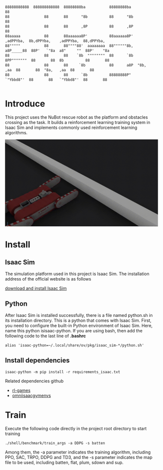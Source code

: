 ```
                                                                                                               
88888888888  888888888888  88888888ba           88888888ba                                        88           
88                88       88      "8b          88      "8b                                       88           
88                88       88      ,8P          88      ,8P                                       88           
88aaaaa           88       88aaaaaa8P'          88aaaaaa8P'   ,adPPYba,  8b,dPPYba,    ,adPPYba,  88,dPPYba,   
88"""""           88       88""""88'  aaaaaaaa  88""""""8b,  a8P_____88  88P'   `"8a  a8"     ""  88P'    "8a  
88                88       88    `8b  """"""""  88      `8b  8PP"""""""  88       88  8b          88       88  
88                88       88     `8b           88      a8P  "8b,   ,aa  88       88  "8a,   ,aa  88       88  
88                88       88      `8b          88888888P"    `"Ybbd8"'  88       88   `"Ybbd8"'  88       88  
                                                                                                                     
```

# Introduce

This project uses the NuBot rescue robot as the platform and obstacles crossing as the task. It builds a reinforcement learning training system in Isaac Sim and implements commonly used reinforcement learning algorithms.

![](docs/images/out.gif)

# Install

## Isaac Sim
The simulation platform used in this project is Isaac Sim. The installation address of the official website is as follows

[download and install Isaac Sim](https://docs.omniverse.nvidia.com/app_isaacsim/app_isaacsim/install_workstation.html)

## Python
After Isaac Sim is installed successfully, there is a file named python.sh in its installation directory. This is a python that comes with Isaac Sim. First, you need to configure the built-in Python environment of Isaac Sim. Here, name this python isisaac-python. If you are using bash, then add the following code to the last line of **.bashrc**

```shell
alias 'isaac-python=~/.local/share/ov/pkg/isaac_sim-*/python.sh'
```
## Install dependencies

```shell
isaac-python -m pip install -r requirements_isaac.txt
```
Related dependencies github
* [rl-games](https://github.com/Denys88/rl_games)
* [omniisaacgymenvs](https://github.com/NVIDIA-Omniverse/OmniIsaacGymEnvs)

# Train

Execute the following code directly in the project root directory to start training

```shell
./shell/benchmark/train_args -a DDPG -s batten
```
Among them, the -a parameter indicates the training algorithm, including PPO, SAC, TRPO, DDPG and TD3, and the -s parameter indicates the map file to be used, including batten, flat, plum, sdown and sup.
